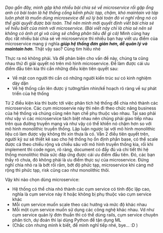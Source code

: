 *Dạo gần đây, mình gặp khá nhiều bài chia sẻ về microservice rồi gặp ổng anh có bài toán là hệ thống cồng kềnh phức tạp, chậm, khó maintain và táp luôn phát là muốn dùng microsevice để xử lý bài toán đó vì nghĩ rằng nó có thể giải quyết được bài toán. Thế nên mình mới quyết định viết bài chia sẻ về hiểu biết của mình với microservice. (Bài viết này chỉ là chia sẻ nên sẽ không có ảnh ọt gì và cũng sẽ chẳng phân tiêu đề gì cả)* Mình cũng hay đọc rất nhiều bài chia sẻ về microservice thì nhiều bạn hay viết ưu điểm của microservice mang ý nghĩa ***giúp hệ thống đơn giản hơn, dễ quản lý và maintain hơn***. Thật vậy sao? Cùng tìm hiểu nhé

Thực ra nó không phải. Và để phản biện cho vấn đề này, chúng ta cũng nhau thử đi giải quyết nó trên mô hình microservice.
Để làm được cái ưu điểm đầu tiên kia thì cần những điều kiện tiên quyết sau:
- Về mặt con người thì cần có những người kiến trúc sư có kinh nghiệm dày dặn
-  Về hệ thống cần lên được ý tưởng/tầm nhìn/kế hoạch rõ ràng về sự phát triển của hệ thống

Từ 2 điều kiện kia thì bước tới việc phân tích hệ thống để chia nhỏ thành các microservice. Các cụm microservie này thì nên đi theo chức năng business của hệ thống và chúng cũng nên hạn chế phụ thuộc vào nhau. Tại sao phải như vậy vì các microservice tách biệt nhau nên chúng phải giao tiếp nhau trên qua đường truyền mạng và như vậy có thể khiến nó chậm hơn so với mô hình monolithic truyền thống. Lập luận ngược lại với mô hình monolithic liệu có làm được vậy không thì xin thưa là có. Vẫn 2 điều tiên quyết trên, người kỹ sư sẽ thiết kê sao cho hệ thống họ ổn định phần base, có thể scale được cả theo chiều rộng và chiều sâu với mô hình truyền thống kia, rồi khi implement thì code ngon, rõ ràng, document có đầy đủ và chi tiết thì hệ thống monolithic thừa sức đáp ứng được cái ưu điểm đầu tiên. Đó, các bạn thấy rõ chưa, đó không phải là ưu điểm thực sự của microservice. Đừng nghĩ chia nhỏ ra là bớt rối rắm, bớt độ phức tạp, microservice khi càng mở rộng thì phức tạp, risk cũng cao như monolithic thôi.

Vậy khi nào chọn dùng microservice:
- Hệ thống có thể chia nhỏ thành các cụm service có tính độc lập cao, nghĩa là cụm service này ít hoặc không bị phụ thuộc vào cụm service khác
- Mỗi cụm service muốn scale theo các hướng và mức độ khác nhau
- Mỗi một cụm service muốn sử dụng các công nghệ khác nhau. Vd như cụm service quản lý đơn thuần thì có thể dùng rails, cụm service chuyên phân tích, dự đoán thì lại dùng Python để tận dụng ML
- (Chắc còn nhưng mình k biết, để mình nghĩ tiếp nhé, bye... :D )